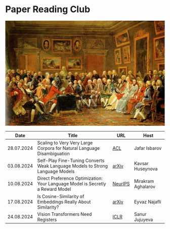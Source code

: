 # Paper Reading Club

![In the Salon of Madame Geoffrin in 1755](assets/salon.jpg "In the Salon of Madame Geoffrin in 1755")

| Date       | Title | URL  | Host |
|------------|-------|------|------|
|28.07.2024| Scaling to Very Very Large Corpora for Natural Language Disambiguation |[ACL](https://aclanthology.org/P01-1005/)| Jafar Isbarov |
|03.08.2024| Self-Play Fine-Tuning Converts Weak Language Models to Strong Language Models |[arXiv](https://arxiv.org/abs/2401.01335)| Kavsar Huseynova |
|10.08.2024| Direct Preference Optimization: Your Language Model is Secretly a Reward Model |[NeurIPS](https://neurips.cc/virtual/2023/oral/73865)| Mirakram Aghalarov |
|17.08.2024| Is Cosine-Similarity of Embeddings Really About Similarity? |[arXiv](https://arxiv.org/abs/2403.05440)| Eyvaz Najafli |
|24.08.2024| Vision Transformers Need Registers |[ICLR](https://iclr.cc/virtual/2024/oral/19794)| Sanur Jujuyeva |
